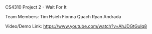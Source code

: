 CS4310 Project 2 - Wait For It

Team Members:
Tim Hsieh
Fionna Quach
Ryan Andrada

Video/Demo Link:
https://www.youtube.com/watch?v=AhJDGtGuIq8
